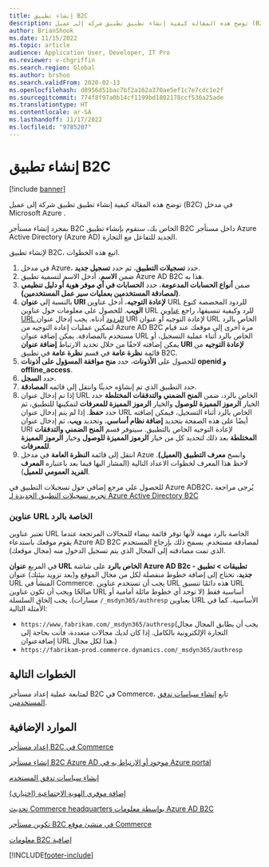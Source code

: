 ```yaml
---
title: إنشاء تطبيق B2C
description: توضح هذه المقالة كيفية إنشاء تطبيق تطبيق شركة إلى عميل (B2C) في مدخل Microsoft Azure .
author: BrianShook
ms.date: 11/15/2022
ms.topic: article
audience: Application User, Developer, IT Pro
ms.reviewer: v-chgriffin
ms.search.region: Global
ms.author: brshoo
ms.search.validFrom: 2020-02-13
ms.openlocfilehash: d8956d51bac7bf2a162a370ae5ef1c7e7cdc1e2f
ms.sourcegitcommit: 774f8f97a0b14cf1199bd1802178ccf536a25ade
ms.translationtype: HT
ms.contentlocale: ar-SA
ms.lasthandoff: 11/17/2022
ms.locfileid: "9785207"
---
```

# <a name="create-a-b2c-application"></a>إنشاء تطبيق B2C

[!include [banner](includes/banner.md)]

توضح هذه المقالة كيفية إنشاء تطبيق تطبيق شركة إلى عميل (B2C) في مدخل Microsoft Azure .

بمجرد إنشاء مستأجر B2C الخاص بك، ستقوم بإنشاء تطبيق B2C داخل مستأجر Azure Active Directory (Azure AD) الجديد للتفاعل مع التجارة.

لإنشاء تطبيق B2C، اتبع هذه الخطوات.

1. في مدخل Azure، حدد **تسجيلات التطبيق**، ثم حدد **تسجيل جديد**.
1. ضمن **الاسم**، أدخل الاسم لتسمية تطبيق Azure AD B2C هذا به.
1. ضمن **أنواع الحسابات المدعومة**، حدد **الحسابات في أي موفر هوية أو دليل تنظيمي (لمصادقة المستخدمين بعمليات سير عمل المستخدمين)**.
1. بالنسبة إلى **عنوان URI لإعادة التوجيه**، أدخل عناوين URL للردود المخصصة كنوع **الويب**. للحصول على معلومات حول عناوين URL للرد وكيفية تنسيقها، راجع [عناوين URL للردود](#reply-urls) أدناه. يجب إدخال عنوان URI لإعادة التوجيه أو عنوان URL الخاص بالرد لتمكين عمليات إعادة التوجيه من Azure AD B2C مرة أخرى إلى موقعك عند قيام مستخدم بالمصادقة. يمكن إضافة عنوان URL الخاص بالرد أثناء عملية التسجيل، أو يمكن إضافته لاحقًا من خلال تحديد الارتباط **إضافة عنوان URI لإعادة التوجيه** من قائمة **نظرة عامة** في قسم **نظرة عامة** في تطبيق B2C.
1. للحصول على **الأذونات**، حدد **منح موافقة المسؤول على أذونات openid و offline_access**.
1. حدد **السجل**.
1. حدد التطبيق الذي تم إنشاؤه حديثًا وانتقل إلى قائمه **المصادقة**. 
1. إذا تم إدخال عنوان URL الخاص بالرد، ضمن **المنح الضمني والتدفقات المختلطة** حدد الخيار **الرموز المميزة للوصول** والخيار **الرموز المميزة للمعرفات** لتمكينها للتطبيق، ثم حدد **حفظ**. إذا لم يتم إدخال عنوان URL الخاص بالرد أثناء التسجيل، فيمكن إضافته أيضًا على هذه الصفحة بتحديد **إضافة نظام أساسي**، وتحديد **ويب**، ثم إدخال عنوان URI لإعادة التوجيه الخاص بالتطبيق. سيتوفر قسم **المنح الضمني والتدفقات المختلطة** بعد ذلك لتحديد كل من خيار **الرموز المميزة للوصول** وخيار **الرموز المميزة للمعرفات**.
1. انتقل إلى قائمة **النظرة العامة** في مدخل Azue وانسخ **معرف التطبيق (العميل)**. لاحظ هذا المعرف لخطوات الاعداد التالية (المشار اليها فيما بعد باعتباره **المعرف الفريد العمومي للعميل**).

للحصول علي مرجع إضافي حول تسجيلات التطبيق في Azure ADB2C، يُرجى مراجعة [تجربه تسجيلات التطبيق الجديدة لـ Azure Active Directory B2C](/azure/active-directory-b2c/app-registrations-training-guide)

### <a name="reply-urls"></a>عناوين URL الخاصة بالرد

تعتبر عناوين URL الخاصة بالرد مهمة لأنها توفر قائمة بيضاء للمجالات المرتجعة عندما يقوم موقعك باستدعاء Azure AD B2C لمصادقة مستخدم. يسمح ذلك بإرجاع المستخدم الذي تمت مصادقته إلى المجال الذي يتم تسجيل الدخول منه (مجال موقعك). 

في المربع **عنوان URL الخاص بالرد** على شاشة **Azure AD B2c - تطبيقات \> تطبيق جديد**، تحتاج إلى إضافة خطوط منفصلة لكل من مجال الموقع و(بعد تزويد بيئتك) عنوان URL المنشأ في Commerce. يجب أن تستخدم عناوين URL هذه دائمًا تنسيق URL صالحًا ويجب أن تكون عناوين URL أساسية فقط (لا توجد أي خطوط مائلة أمامية أو مسارات). يجب إلحاق السلسلة ``/_msdyn365/authresp`` بعناوين URL الأساسية، كما في الأمثلة التالية:

- ``https://www.fabrikam.com/_msdyn365/authresp``(يجب أن يطابق المجال مجال التجارة الإلكترونية بالكامل. إذا كان لديك مجالات متعددة، فأنت بحاجة إلى إضافةعنوان URL هذا لكل مجال.)
- ``https://fabrikam-prod.commerce.dynamics.com/_msdyn365/authresp``

## <a name="next-steps"></a>الخطوات التالية

لمتابعة عملية إعداد مستأجر B2C في Commerce، تابع [إنشاء سياسات تدفق المستخدمين](create-user-flow-policies.md).

## <a name="additional-resources"></a>الموارد الإضافية

[إعداد مستأجر B2C في Commerce](set-up-b2c-tenant.md)

[إنشاء مستأجر B2C Azure AD موجود أو الارتباط به في Azure portal ](create-link-aad-b2c-tenant.md)

[إنشاء سياسات تدفق المستخدم](create-user-flow-policies.md)

[إضافة موفري الهوية الاجتماعية (اختياري)](add-social-identity-providers.md)

[تحديث Commerce headquarters بواسطة معلومات Azure AD B2C](update-hq-aad-b2c-info.md)

[تكوين مستأجر B2C في منشئ موقع Commerce](config-b2c-tenant-site-builder.md)

[معلومات B2C إضافية](additional-b2c-info.md)


[!INCLUDE[footer-include](../includes/footer-banner.md)]
